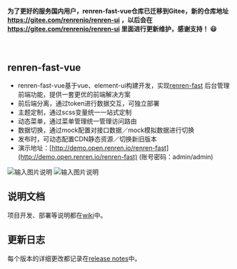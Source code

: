 #### 为了更好的服务国内用户，renren-fast-vue仓库已迁移到Gitee，新的仓库地址 https://gitee.com/renrenio/renren-ui ，以后会在 https://gitee.com/renrenio/renren-ui 里面进行更新维护，感谢支持！ :smiley:

<br>

## renren-fast-vue

- renren-fast-vue基于vue、element-ui构建开发，实现[renren-fast](https://gitee.com/renrenio/renren-fast)
  后台管理前端功能，提供一套更优的前端解决方案
- 前后端分离，通过token进行数据交互，可独立部署
- 主题定制，通过scss变量统一一站式定制
- 动态菜单，通过菜单管理统一管理访问路由
- 数据切换，通过mock配置对接口数据／mock模拟数据进行切换
- 发布时，可动态配置CDN静态资源／切换新旧版本
- 演示地址：[http://demo.open.renren.io/renren-fast](http://demo.open.renren.io/renren-fast) (账号密码：admin/admin)

![输入图片说明](https://images.gitee.com/uploads/images/2019/0305/133529_ff15f192_63154.png "01.png")
![输入图片说明](https://images.gitee.com/uploads/images/2019/0305/133537_7a1b2d85_63154.png "02.png")

## 说明文档

项目开发、部署等说明都在[wiki](https://github.com/renrenio/renren-fast-vue/wiki)中。

## 更新日志

每个版本的详细更改都记录在[release notes](https://github.com/renrenio/renren-fast-vue/releases)中。
